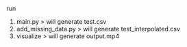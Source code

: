 run
1. main.py > will generate test.csv
2. add_missing_data.py > will generate test_interpolated.csv
3. visualize > will generate output.mp4
